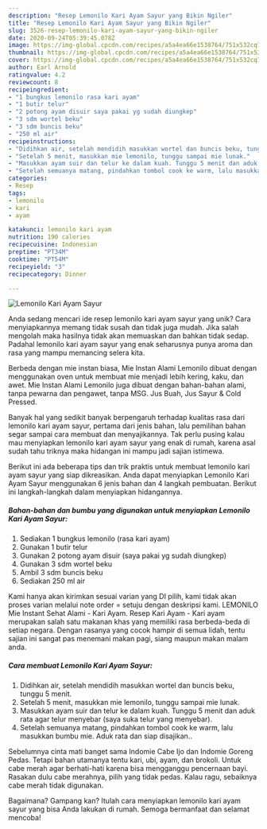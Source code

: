 ```yaml
---
description: "Resep Lemonilo Kari Ayam Sayur yang Bikin Ngiler"
title: "Resep Lemonilo Kari Ayam Sayur yang Bikin Ngiler"
slug: 3526-resep-lemonilo-kari-ayam-sayur-yang-bikin-ngiler
date: 2020-09-24T05:39:45.078Z
image: https://img-global.cpcdn.com/recipes/a5a4ea66e1538764/751x532cq70/lemonilo-kari-ayam-sayur-foto-resep-utama.jpg
thumbnail: https://img-global.cpcdn.com/recipes/a5a4ea66e1538764/751x532cq70/lemonilo-kari-ayam-sayur-foto-resep-utama.jpg
cover: https://img-global.cpcdn.com/recipes/a5a4ea66e1538764/751x532cq70/lemonilo-kari-ayam-sayur-foto-resep-utama.jpg
author: Earl Arnold
ratingvalue: 4.2
reviewcount: 8
recipeingredient:
- "1 bungkus lemonilo rasa kari ayam"
- "1 butir telur"
- "2 potong ayam disuir saya pakai yg sudah diungkep"
- "3 sdm wortel beku"
- "3 sdm buncis beku"
- "250 ml air"
recipeinstructions:
- "Didihkan air, setelah mendidih masukkan wortel dan buncis beku, tunggu 5 menit."
- "Setelah 5 menit, masukkan mie lemonilo, tunggu sampai mie lunak."
- "Masukkan ayam suir dan telur ke dalam kuah. Tunggu 5 menit dan aduk rata agar telur menyebar (saya suka telur yang menyebar)."
- "Setelah semuanya matang, pindahkan tombol cook ke warm, lalu masukkan bumbu mie. Aduk rata dan siap disajikan.."
categories:
- Resep
tags:
- lemonilo
- kari
- ayam

katakunci: lemonilo kari ayam 
nutrition: 190 calories
recipecuisine: Indonesian
preptime: "PT34M"
cooktime: "PT54M"
recipeyield: "3"
recipecategory: Dinner

---
```



![Lemonilo Kari Ayam Sayur](https://img-global.cpcdn.com/recipes/a5a4ea66e1538764/751x532cq70/lemonilo-kari-ayam-sayur-foto-resep-utama.jpg)

Anda sedang mencari ide resep lemonilo kari ayam sayur yang unik? Cara menyiapkannya memang tidak susah dan tidak juga mudah. Jika salah mengolah maka hasilnya tidak akan memuaskan dan bahkan tidak sedap. Padahal lemonilo kari ayam sayur yang enak seharusnya punya aroma dan rasa yang mampu memancing selera kita.

Berbeda dengan mie instan biasa, Mie Instan Alami Lemonilo dibuat dengan menggunakan oven untuk membuat mie menjadi lebih kering, kaku, dan awet. Mie Instan Alami Lemonilo juga dibuat dengan bahan-bahan alami, tanpa pewarna dan pengawet, tanpa MSG. Jus Buah, Jus Sayur &amp; Cold Pressed.

Banyak hal yang sedikit banyak berpengaruh terhadap kualitas rasa dari lemonilo kari ayam sayur, pertama dari jenis bahan, lalu pemilihan bahan segar sampai cara membuat dan menyajikannya. Tak perlu pusing kalau mau menyiapkan lemonilo kari ayam sayur yang enak di rumah, karena asal sudah tahu triknya maka hidangan ini mampu jadi sajian istimewa.


Berikut ini ada beberapa tips dan trik praktis untuk membuat lemonilo kari ayam sayur yang siap dikreasikan. Anda dapat menyiapkan Lemonilo Kari Ayam Sayur menggunakan 6 jenis bahan dan 4 langkah pembuatan. Berikut ini langkah-langkah dalam menyiapkan hidangannya.

<!--inarticleads1-->

##### Bahan-bahan dan bumbu yang digunakan untuk menyiapkan Lemonilo Kari Ayam Sayur:

1. Sediakan 1 bungkus lemonilo (rasa kari ayam)
1. Gunakan 1 butir telur
1. Gunakan 2 potong ayam disuir (saya pakai yg sudah diungkep)
1. Gunakan 3 sdm wortel beku
1. Ambil 3 sdm buncis beku
1. Sediakan 250 ml air


Kami hanya akan kirimkan sesuai varian yang DI pilih, kami tidak akan proses varian melalui note order = setuju dengan deskripsi kami. LEMONILO Mie Instant Sehat Alami - Kari Ayam. Resep Kari Ayam - Kari ayam merupakan salah satu makanan khas yang memiliki rasa berbeda-beda di setiap negara. Dengan rasanya yang cocok hampir di semua lidah, tentu sajian ini sangat pas menemani makan pagi, siang maupun makan malam anda. 

<!--inarticleads2-->

##### Cara membuat Lemonilo Kari Ayam Sayur:

1. Didihkan air, setelah mendidih masukkan wortel dan buncis beku, tunggu 5 menit.
1. Setelah 5 menit, masukkan mie lemonilo, tunggu sampai mie lunak.
1. Masukkan ayam suir dan telur ke dalam kuah. Tunggu 5 menit dan aduk rata agar telur menyebar (saya suka telur yang menyebar).
1. Setelah semuanya matang, pindahkan tombol cook ke warm, lalu masukkan bumbu mie. Aduk rata dan siap disajikan..


Sebelumnya cinta mati banget sama Indomie Cabe Ijo dan Indomie Goreng Pedas. Tetapi bahan utamanya tentu kari, ubi, ayam, dan brokoli. Untuk cabe merah agar berhati-hati karena bisa mengganggu pencernaan bayi. Rasakan dulu cabe merahnya, pilih yang tidak pedas. Kalau ragu, sebaiknya cabe merah tidak digunakan. 

Bagaimana? Gampang kan? Itulah cara menyiapkan lemonilo kari ayam sayur yang bisa Anda lakukan di rumah. Semoga bermanfaat dan selamat mencoba!
